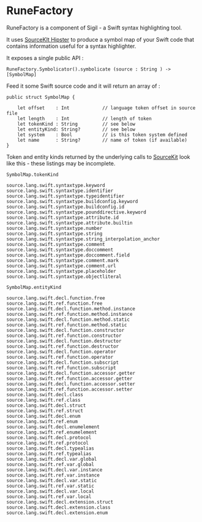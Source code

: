 # RuneFactory

RuneFactory is a component of Sigil - a Swift syntax highlighting tool.

It uses [SourceKIt Hipster](https://github.com/SteveTrewick/SourceKitHipster) to produce a symbol map of your Swift code that contains information 
useful for a syntax highlighter.


It exposes a single public API :


    RuneFactory.Symbolicator().symbolicate (source : String ) -> [SymbolMap] 



Feed it some Swift source code and it will return an array of :

    public struct SymbolMap {
        
        let offset    : Int            // language token offset in source file
        let length    : Int            // length of token
        let tokenKind : String         // see below
        let entityKind: String?        // see below
        let system    : Bool           // is this token system defined
        let name      : String?        // name of token (if available)
    }


Token and entity kinds returned by the underlying calls to [SourceKit](https://github.com/apple/swift/tree/master/tools/SourceKit) look  like this - these listings may be incomplete.

```SymbolMap.tokenKind``` 


    source.lang.swift.syntaxtype.keyword
    source.lang.swift.syntaxtype.identifier
    source.lang.swift.syntaxtype.typeidentifier
    source.lang.swift.syntaxtype.buildconfig.keyword
    source.lang.swift.syntaxtype.buildconfig.id
    source.lang.swift.syntaxtype.pounddirective.keyword
    source.lang.swift.syntaxtype.attribute.id
    source.lang.swift.syntaxtype.attribute.builtin
    source.lang.swift.syntaxtype.number
    source.lang.swift.syntaxtype.string
    source.lang.swift.syntaxtype.string_interpolation_anchor
    source.lang.swift.syntaxtype.comment
    source.lang.swift.syntaxtype.doccomment
    source.lang.swift.syntaxtype.doccomment.field
    source.lang.swift.syntaxtype.comment.mark
    source.lang.swift.syntaxtype.comment.url
    source.lang.swift.syntaxtype.placeholder
    source.lang.swift.syntaxtype.objectliteral



```SymbolMap.entityKind``` 


    source.lang.swift.decl.function.free
    source.lang.swift.ref.function.free
    source.lang.swift.decl.function.method.instance
    source.lang.swift.ref.function.method.instance
    source.lang.swift.decl.function.method.static
    source.lang.swift.ref.function.method.static
    source.lang.swift.decl.function.constructor
    source.lang.swift.ref.function.constructor
    source.lang.swift.decl.function.destructor
    source.lang.swift.ref.function.destructor
    source.lang.swift.decl.function.operator
    source.lang.swift.ref.function.operator
    source.lang.swift.decl.function.subscript
    source.lang.swift.ref.function.subscript
    source.lang.swift.decl.function.accessor.getter
    source.lang.swift.ref.function.accessor.getter
    source.lang.swift.decl.function.accessor.setter
    source.lang.swift.ref.function.accessor.setter
    source.lang.swift.decl.class
    source.lang.swift.ref.class
    source.lang.swift.decl.struct
    source.lang.swift.ref.struct
    source.lang.swift.decl.enum
    source.lang.swift.ref.enum
    source.lang.swift.decl.enumelement
    source.lang.swift.ref.enumelement
    source.lang.swift.decl.protocol
    source.lang.swift.ref.protocol
    source.lang.swift.decl.typealias
    source.lang.swift.ref.typealias
    source.lang.swift.decl.var.global
    source.lang.swift.ref.var.global
    source.lang.swift.decl.var.instance
    source.lang.swift.ref.var.instance
    source.lang.swift.decl.var.static
    source.lang.swift.ref.var.static
    source.lang.swift.decl.var.local
    source.lang.swift.ref.var.local
    source.lang.swift.decl.extension.struct
    source.lang.swift.decl.extension.class
    source.lang.swift.decl.extension.enum
